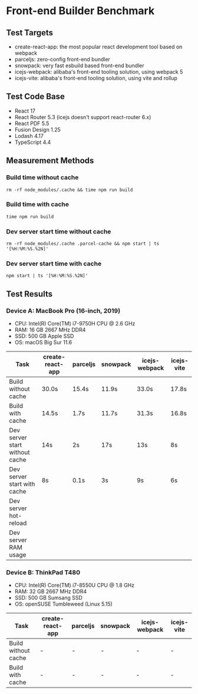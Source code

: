 # Front-end Builder Benchmark

## Test Targets

- create-react-app: the most popular react development tool based on webpack
- parceljs: zero-config front-end bundler
- snowpack: very fast esbuild based front-end bundler
- icejs-webpack: alibaba's front-end tooling solution, using webpack 5
- icejs-vite: alibaba's front-end tooling solution, using vite and rollup

## Test Code Base

- React 17
- React Router 5.3 (icejs doesn't support react-router 6.x)
- React PDF 5.5
- Fusion Design 1.25
- Lodash 4.17
- TypeScript 4.4

## Measurement Methods

### Build time without cache

```
rm -rf node_modules/.cache && time npm run build
```

### Build time with cache

```
time npm run build
```

### Dev server start time without cache

```
rm -rf node_modules/.cache .parcel-cache && npm start | ts '[%H:%M:%S.%2N]'
```

### Dev server start time with cache

```
npm start | ts '[%H:%M:%S.%2N]'
```

## Test Results

### Device A: MacBook Pro (16-inch, 2019)

- CPU: Intel(R) Core(TM) i7-9750H CPU @ 2.6 GHz
- RAM: 16 GB 2667 MHz DDR4
- SSD: 500 GB Apple SSD
- OS: macOS Big Sur 11.6

| Task                           | create-react-app | parceljs | snowpack | icejs-webpack | icejs-vite |
| ------------------------------ | ---------------- | -------- | -------- | ------------- | ---------- |
| Build without cache            | 30.0s            | 15.4s    | 11.9s    | 33.0s         | 17.8s      |
| Build with cache               | 14.5s            | 1.7s     | 11.7s    | 31.3s         | 16.8s      |
| Dev server start without cache | 14s              | 2s       | 17s      | 13s           | 8s         |
| Dev server start with cache    | 8s               | 0.1s     | 3s       | 9s            | 6s         |
| Dev server hot-reload          |
| Dev server RAM usage           |

### Device B: ThinkPad T480

- CPU: Intel(R) Core(TM) i7-8550U CPU @ 1.8 GHz
- RAM: 32 GB 2667 MHz DDR4
- SSD: 500 GB Sumsang SSD
- OS: openSUSE Tumbleweed (Linux 5.15)

| Task                | create-react-app | parceljs | snowpack | icejs-webpack | icejs-vite |
| ------------------- | ---------------- | -------- | -------- | ------------- | ---------- |
| Build without cache | -                | -        | -        | -             | -          |
| Build with cache    | -                | -        | -        | -             | -          |
